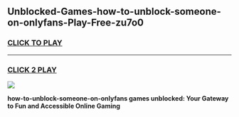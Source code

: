 
## Unblocked-Games-how-to-unblock-someone-on-onlyfans-Play-Free-zu7o0
<h3>
<a href="https://premium76.site?title=how-to-unblock-someone-on-onlyfans&ref=18A1">CLICK TO PLAY</a></h3>
<hr>

<h3>
<a href="https://premium76.site?title=how-to-unblock-someone-on-onlyfans&ref=18A1">CLICK 2 PLAY</a>
  
</h3>

<a href="https://premium76.site?title=how-to-unblock-someone-on-onlyfans&ref=18A1"><img src="https://clearcache.store/games.png"></a>


**how-to-unblock-someone-on-onlyfans games unblocked: Your Gateway to Fun and Accessible Online Gaming**
